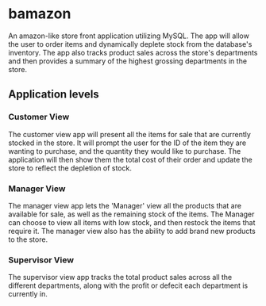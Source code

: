 # bamazon
An amazon-like store front application utilizing MySQL. The app will allow the user to order items and dynamically deplete stock from the database's inventory. The app also tracks product sales across the store's departments and then provides a summary of the highest grossing departments in the store. 

## Application levels
### Customer View
The customer view app will present all the items for sale that are currently stocked in the store. It will prompt the user for the ID of the item they are wanting to purchase, and the quantity they would like to purchase. The application will then show them the total cost of their order and update the store to reflect the depletion of stock. 

### Manager View
The manager view app lets the 'Manager' view all the products that are available for sale, as well as the remaining stock of the items. The Manager can choose to view all items with low stock, and then restock the items that require it. The manager view also has the ability to add brand new products to the store.

### Supervisor View
The supervisor view app tracks the total product sales across all the different departments, along with the profit or defecit each department is currently in. 